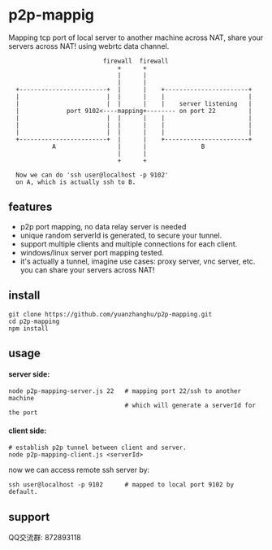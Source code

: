 # p2p-mappig
Mapping tcp port of local server to another machine across NAT, share your servers across NAT! using webrtc data channel.

```
                          firewall  firewall
                              +      +
                              |      |
                              |      |
  +------------------------+  |      |    +-----------------------+
  |                        |  |      |    |                       |
  |                        |  |      |    |    server listening   |
  |             port 9102<----mapping+-------- on port 22         |
  |                        |  |      |    |                       |
  |                        |  |      |    |                       |
  |                        |  |      |    |                       |
  +------------------------+  |      |    +-----------------------+
            A                 |      |               B
                              |      |
                              +      +

  Now we can do 'ssh user@localhost -p 9102'
  on A, which is actually ssh to B.
```

## features

- p2p port mapping, no data relay server is needed
- unique random serverId is generated, to secure your tunnel.
- support multiple clients and multiple connections for each client.
- windows/linux server port mapping tested.
- it's actually a tunnel, imagine use cases: proxy server, vnc server, etc. you can share your servers across NAT!

## install

```
git clone https://github.com/yuanzhanghu/p2p-mapping.git
cd p2p-mapping
npm install
```

## usage
#### server side:
```
node p2p-mapping-server.js 22   # mapping port 22/ssh to another machine
                                # which will generate a serverId for the port
```
#### client side:
```
# establish p2p tunnel between client and server.
node p2p-mapping-client.js <serverId>
```
now we can access remote ssh server by:
```
ssh user@localhost -p 9102      # mapped to local port 9102 by default.
```
## support
QQ交流群: 872893118
